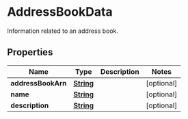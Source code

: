 

# AddressBookData

Information related to an address book.

## Properties

| Name | Type | Description | Notes |
|------------ | ------------- | ------------- | -------------|
|**addressBookArn** | [**String**](String.md) |  |  [optional] |
|**name** | [**String**](String.md) |  |  [optional] |
|**description** | [**String**](String.md) |  |  [optional] |




